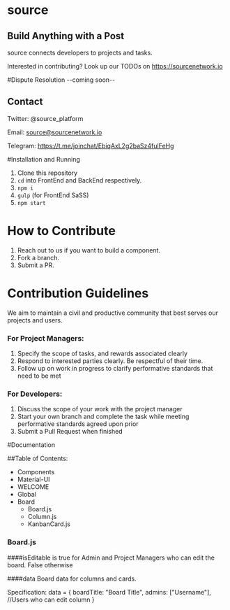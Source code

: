 # source
## Build Anything with a Post

source connects developers to projects and tasks.


Interested in contributing? Look up our TODOs on https://sourcenetwork.io


#Dispute Resolution
--coming soon--

## Contact
Twitter: @source_platform

Email: source@sourcenetwork.io

Telegram: https://t.me/joinchat/EbiqAxL2g2baSz4fulFeHg

#Installation and Running
1. Clone this repository
2. `cd` into FrontEnd and BackEnd respectively.
3. `npm i`
4. `gulp` (for FrontEnd SaSS)
5. `npm start`

# How to Contribute
1. Reach out to us if you want to build a component.
2. Fork a branch.
3. Submit a PR.

# Contribution Guidelines
We aim to maintain a civil and productive community that best serves our projects and users.


### For Project Managers:
1. Specify the scope of tasks, and rewards associated clearly
2. Respond to interested parties clearly. Be respectful of their time.
3. Follow up on work in progress to clarify performative standards that need to be met

### For Developers:
1. Discuss the scope of your work with the project manager
2. Start your own branch and complete the task while meeting performative standards agreed upon prior
3. Submit a Pull Request when finished

#Documentation

##Table of Contents:
- Components
- Material-UI
- WELCOME
- Global
- Board
  - Board.js
  - Column.js
  - KanbanCard.js

### Board.js
<Board isEditable={boolean} data={}/>  

####isEditable
is true for Admin and Project Managers who can edit the board. False otherwise

####data
Board data for columns and cards.

Specification:
data = {
  boardTitle: "Board Title",
  admins: ["Username"], //Users who can edit
  column
}
